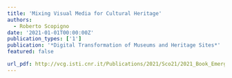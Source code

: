 ```yaml
---
title: 'Mixing Visual Media for Cultural Heritage'
authors:
  - Roberto Scopigno
date: '2021-01-01T00:00:00Z'
publication_types: ['1']
publication: '*Digital Transformation of Museums and Heritage Sites*'
featured: false

url_pdf: http://vcg.isti.cnr.it/Publications/2021/Sco21/2021_Book_EmergingTechnologiesAndTheDigi_Scopigno.pdf
---
```

